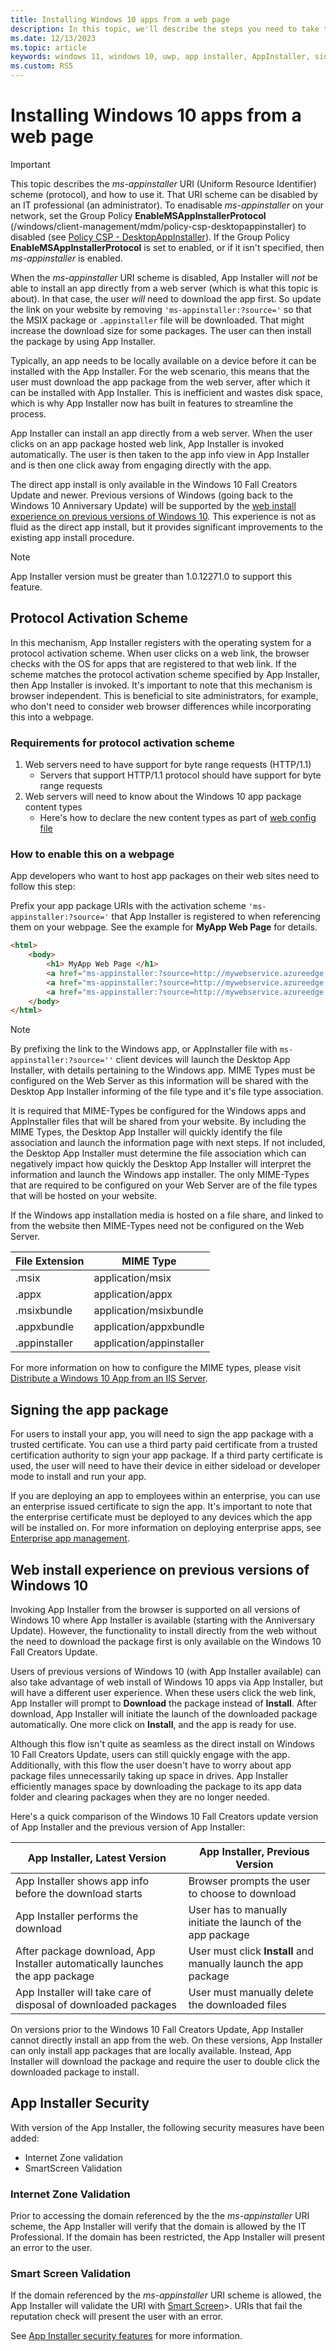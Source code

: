```yaml
---
title: Installing Windows 10 apps from a web page
description: In this topic, we'll describe the steps you need to take to allow users to install your apps directly from your web page.
ms.date: 12/13/2023
ms.topic: article
keywords: windows 11, windows 10, uwp, app installer, AppInstaller, sideload, related set, optional packages
ms.custom: RS5
---
```


# Installing Windows 10 apps from a web page

> [!IMPORTANT]
> This topic describes the *ms-appinstaller* URI (Uniform Resource Identifier) scheme (protocol), and how to use it. That URI scheme can be disabled by an IT professional (an administrator). To enadisable *ms-appinstaller* on your network, set the Group Policy **EnableMSAppInstallerProtocol** (/windows/client-management/mdm/policy-csp-desktopappinstaller) to disabled (see [Policy CSP - DesktopAppInstaller](/windows/client-management/mdm/policy-csp-desktopappinstaller#enablemsappinstallerprotocol)). If the Group Policy **EnableMSAppInstallerProtocol** is set to enabled, or if it isn't specified, then *ms-appinstaller* is enabled.
>
> When the *ms-appinstaller* URI scheme is disabled, App Installer will *not* be able to install an app directly from a web server (which is what this topic is about). In that case, the user *will* need to download the app first. So update the link on your website by removing `'ms-appinstaller:?source='` so that the MSIX package or `.appinstaller` file will be downloaded. That might increase the download size for some packages. The user can then install the package by using App Installer.

Typically, an app needs to be locally available on a device before it can be installed with the App Installer. For the web scenario, this means that the user must download the app package from the web server, after which it can be installed with App Installer. This is inefficient and wastes disk space, which is why App Installer now has built in features to streamline the process.

App Installer can install an app directly from a web server. When the user clicks on an app package hosted web link, App Installer is invoked automatically. The user is then taken to the app info view in App Installer and is then one click away from engaging directly with the app.

The direct app install is only available in the Windows 10 Fall Creators Update and newer. Previous versions of Windows (going back to the Windows 10 Anniversary Update) will be supported by the [web install experience on previous versions of Windows 10](#web-install-experience). This experience is not as fluid as the direct app install, but it provides significant improvements to the existing app install procedure.

> [!NOTE]
> App Installer version must be greater than 1.0.12271.0 to support this feature.

## Protocol Activation Scheme

In this mechanism, App Installer registers with the operating system for a protocol activation scheme. When user clicks on a web link, the browser checks with the OS for apps that are registered to that web link. If the scheme matches the protocol activation scheme specified by App Installer, then App Installer is invoked. It's important to note that this mechanism is browser independent. This is beneficial to site administrators, for example, who don't need to consider web browser differences while incorporating this into a webpage.

### Requirements for protocol activation scheme

1. Web servers need to have support for byte range requests (HTTP/1.1)
    - Servers that support HTTP/1.1 protocol should have support for byte range requests
2. Web servers will need to know about the Windows 10 app package content types
    - Here's how to declare the new content types as part of [web config file](web-install-IIS.md#step-7---configure-the-web-app-for-app-package-mime-types)

### How to enable this on a webpage

App developers who want to host app packages on their web sites need to follow this step:

Prefix your app package URIs with the activation scheme `'ms-appinstaller:?source='` that App Installer is registered to when referencing them on your webpage. See the example for **MyApp Web Page** for details.
``` html
<html>
    <body>
        <h1> MyApp Web Page </h1>
        <a href="ms-appinstaller:?source=http://mywebservice.azureedge.net/HubApp.msix"> Install app package </a>
        <a href="ms-appinstaller:?source=http://mywebservice.azureedge.net/HubAppBundle.msixbundle"> Install app bundle  </a>
        <a href="ms-appinstaller:?source=http://mywebservice.azureedge.net/HubAppSet.appinstaller"> Install related set </a>
    </body>
</html>
```

> [!NOTE]
> By prefixing the link to the Windows app, or AppInstaller file with `ms-appinstaller:?source=''` client devices will launch the Desktop App Installer, with details pertaining to the Windows app. MIME Types must be configured on the Web Server as this information will be shared with the Desktop App Installer informing of the file type and it's file type association.

It is required that MIME-Types be configured for the Windows apps and AppInstaller files that will be shared from your website. By including the MIME Types, the Desktop App Installer will quickly identify the file association and launch the information page with next steps. If not included, the Desktop App Installer must determine the file association which can negatively impact how quickly the Desktop App Installer will interpret the information and launch the Windows app installer. The only MIME-Types that are required to be configured on your Web Server are of the file types that will be hosted on your website.

If the Windows app installation media is hosted on a file share, and linked to from the website then MIME-Types need not be configured on the Web Server. 

| File Extension | MIME Type                |
|----------------|--------------------------|
| .msix          | application/msix         |
| .appx          | application/appx         |
| .msixbundle    | application/msixbundle   |
| .appxbundle    | application/appxbundle   |
| .appinstaller  | application/appinstaller |

For more information on how to configure the MIME types, please visit [Distribute a Windows 10 App from an IIS Server](./web-install-iis.md#step-7---configure-the-web-app-for-app-package-mime-types).

## Signing the app package

For users to install your app, you will need to sign the app package with a trusted certificate. You can use a third party paid certificate from a trusted certification authority to sign your app package. If a third party certificate is used, the user will need to have their device in either sideload or developer mode to install and run your app.

If you are deploying an app to employees within an enterprise, you can use an enterprise issued certificate to sign the app. It's important to note that the enterprise certificate must be deployed to any devices which the app will be installed on. For more information on deploying enterprise apps, see [Enterprise app management](/windows/client-management/mdm/enterprise-app-management).

## Web install experience on previous versions of Windows 10<a name="web-install-experience"></a>

Invoking App Installer from the browser is supported on all versions of Windows 10 where App Installer is available (starting with the Anniversary Update). However, the functionality to install directly from the web without the need to download the package first is only available on the Windows 10 Fall Creators Update.  

Users of previous versions of Windows 10 (with App Installer available) can also take advantage of web install of Windows 10 apps via App Installer, but will have a different user experience. When these users click the web link, App Installer will prompt to **Download** the package instead of **Install**. After download, App Installer will initiate the launch of the downloaded package automatically. One more click on **Install**, and the app is ready for use.

Although this flow isn't quite as seamless as the direct install on Windows 10 Fall Creators Update, users can still quickly engage with the app. Additionally, with this flow the user doesn't have to worry about app package files unnecessarily taking up space in drives. App Installer efficiently manages space by downloading the package to its app data folder and clearing packages when they are no longer needed.

Here's a quick comparison of the Windows 10 Fall Creators update version of App Installer and the previous version of App Installer:

| App Installer, Latest Version | App Installer, Previous Version |
|------------------------------|----------------------------------|
| App Installer shows app info before the download starts | Browser prompts the user to choose to download  |
| App Installer performs the download | User has to manually initiate the launch of the app package |
| After package download, App Installer automatically launches the app package | User must click **Install** and manually launch the app package |
| App Installer will take care of disposal of downloaded packages | User must manually delete the downloaded files |

On versions prior to the Windows 10 Fall Creators Update, App Installer cannot directly install an app from the web. On these versions, App Installer can only install app packages that are locally available. Instead, App Installer will download the package and require the user to double click the downloaded package to install.

## App Installer Security

With version <bugbug> of the App Installer, the following security measures have been added:
* Internet Zone validation
* SmartScreen Validation

### Internet Zone Validation
Prior to accessing the domain referenced by the the *ms-appinstaller* URI scheme, the App Installer will verify that the domain is allowed by the IT Professional. If the domain has been restricted, the App Installer will present an error to the user.

### Smart Screen Validation
If the domain referenced by the *ms-appinstaller* URI scheme is allowed, the App Installer will validate the URI with [Smart Screen](https://learn.microsoft.com/en-us/windows/security/operating-system-security/virus-and-threat-protection/microsoft-defender-smartscreen)>. URIs that fail the reputation check will present the user with an error.

See [App Installer security features](./app-installer-security-features.md) for more information.